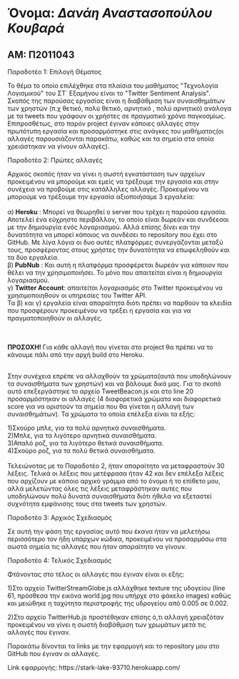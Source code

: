 <h1> Όνομα: <i> Δανάη Αναστασοπούλου Κουβαρά </i> </h1>
<h2> ΑΜ: Π2011043 </h2>

<p> Παραδοτέο 1: Επιλογή Θέματος </p>
<p>Το θέμα το οποίο επιλέχθηκε στα πλαίσια του μαθήματος "Τεχνολογία Λογισμικού" του ΣΤ΄ Εξαμήνου είναι το "Twitter Sentiment Analysis". 
Σκοπός της παρούσας εργασίας είναι η διαβάθμιση των συναισθημάτων των χρηστών (π.χ θετικό, πολύ θετικό, αρνητικό , πολύ αρνητικό) ανάλογα
με τα tweets που γράφουν οι χρήστες σε πραγματικό χρόνο παγκοσμίως. Επιπροσθέτως, στο παρόν project έγιναν κάποιες αλλαγές 
στην πρωτότυπη εργασία και προσαρμόστηκε στις ανάγκες του μαθήματος(οι αλλαγές παρουσιάζονται παρακάτω, καθώς και τα σημεία στα οποία 
χρειάστηκαν να γίνουν αλλαγές).</p>


<p> Παραδοτέο 2: Πρώτες αλλαγές</p>
<p> Αρχικός σκοπός ήταν να γίνει η σωστή εγκατάσταση των αρχείων προκειμένου να μπορούμε και εμείς να τρέξουμε την εργασία και στην
συνέχεια να προβούμε στις κατάλληλες αλλαγές. Προκειμένου να μπορούμε να τρέξουμε την εργασία αξιοποιήσαμε 3 εργαλεία: <br>

<br>
α)<b> Heroku</b> : Μπορεί να θεωρηθεί ο server που τρέχει η παρούσα εργασία. Αποτελεί ένα εύχρηστο περιβάλλον, το οποίο είναι δωρεάν και 
συνδέεσαι με την δημιουργία ενός λογαριασμού. Αλλά επίσης δίνει και την δυνατότητα να μπορεί κάποιος να συνδέσει το repository που έχει στο GitHub. Με λίγα λόγια οι δυο αυτές πλατφόρμες συνεργάζονται μεταξύ τους,
προσφέροντας στους χρήστες την δυνατότητα να επωφεληθούν και τα δύο εργαλεία.

<br>
β)<b> PubNub</b> : Και αυτή η πλατφόρμα προσφέρεται δωρεάν για κάποιον που θέλει να την χρησιμοποιήσει.
Το μόνο που απαιτείται είναι η δημιουργία λογαριασμού. 

<br>
γ) <b>Twitter Account</b>: απαιτείται λογαριασμός στο Twitter προκειμένου να χρησιμοποιηθούν οι υπηρεσίες του Twitter API.

<br>
Τα β) και γ) εργαλεία είναι απαραίτητα διότι πρέπει να παρθούν τα κλειδία που προσφέρουν προκειμένου να τρέξει η εργασία και για να
πραγματοποιηθούν οι αλλαγές.

<br><br>
<b>ΠΡΟΣΟΧΗ! </b> Για κάθε αλλαγή που γίνεται στο project θα πρέπει να το κάνουμε πάλι από την αρχή build στο Heroku.

<br>
Στην συνέχεια επρέπε να αλλαχθούν τα χρώματα(αυτά που υποδηλώνουν τα συναισθήματα των χρηστών) και να βάλουμε δικά μας.
Για το σκοπό αυτό επεξεργάστηκε το αρχείο TweetBeacon.js και στο line 20 προσαρμόστηκαν οι αλλαγές (4 διαφορετικά χρώματα και διαφορετικά 
score για να οριστούν τα σημεία που θα γίνεται η αλλαγή των συναισθημάτων). Τα χρώματα τα οποία επέλεξα είναι τα εξής:
<br>

1)Σκούρο μπλε, για τα πολύ αρνητικά συναισθήματα.
<br>
2)Μπλε, για τα λιγότερο αρνητικά συναισθήματα.
<br>
3)Απαλό ροζ, για τα λιγότερο θετικά συναισθήματα.
<br>
4)Σκούρο ροζ, για τα πολύ θετικά συναισθήματα. 
<br><br>
Τελειώνοτας με το Παραδοτέο 2, ήταν απαραίτητο να μεταφραστούν 30 λέξεις. Τελικά οι λέξεις που μετέφρασα ήταν 42 και δεν επέλεξα 
λέξεις που αρχίζουν με κάποιο αρχικό γράμμα από το όνομα ή το επίθετο μου, αλλά μελετώντας όλες τις λέξεις μεταφράστηκαν αυτές
που υποδηλώνουν πολύ δυνατά συναισθήματα διότι ήθελα να εξεταστεί συχνότητα εμφάνισης τους στα tweets των χρηστών.

<p>Παραδοτέο 3: Αρχικός Σχεδιασμός</p>
<p> Σε αυτή την φάση της εργασίας αυτό που έκανα ήταν να μελετήσω περισσότερο τον ήδη υπάρχων κώδικα, προκειμένου να προσαρμόσω στα 
σωστά σημεία τις αλλαγές που ήταν απαραίτητο να γίνουν. </p>

<p>Παραδοτέο 4: Τελικός Σχεδιασμός</p>
<p>Φτάνοντας στο τέλος οι αλλαγές που έγιναν είναι οι εξής:</p>
<p>1)Στο αρχείο TwitterStreamGlobe.js αλλάχθηκε texture της υδογείου (line 61, πρόσθεσα την εικόνα world.jpg που υπήρχε στο φάκελο
images) καθώς και μειώθηκε η ταχύτητα περιστροφής της υδρογείου από 0.005 σε 0.002.

2)Στο αρχείο TwitterHub.js προστέθηκαν επίσης ό,τι αλλαγή χρειαζόταν προκειμένου να γίνει η σωστή διαβάθμιση των χρωμάτων μετά τις
αλλαγές που έγιναν.</p>

<p>Παρακάτω δίνονται τα links με την εφαρμογή και το repository μου στο GitHub που έγιναν οι αλλαγές.</p>

<p>Link εφαρμογής: https://stark-lake-93710.herokuapp.com/ </p>


